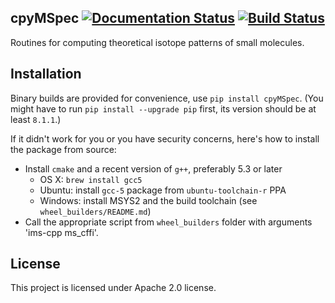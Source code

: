 ## cpyMSpec [![Documentation Status](https://readthedocs.org/projects/cpymspec/badge/?version=latest)](http://cpymspec.readthedocs.org/en/latest/?badge=latest) [![Build Status](https://travis-ci.org/alexandrovteam/cpyMSpec.svg?branch=master)](https://travis-ci.org/alexandrovteam/cpyMSpec)

Routines for computing theoretical isotope patterns of small molecules.

## Installation

Binary builds are provided for convenience, use `pip install cpyMSpec`.
(You might have to run `pip install --upgrade pip` first, its version should be at least `8.1.1`.)

If it didn't work for you or you have security concerns, here's how to install the package from source:
- Install `cmake` and a recent version of `g++`, preferably 5.3 or later
  - OS X: `brew install gcc5`
  - Ubuntu: install `gcc-5` package from `ubuntu-toolchain-r` PPA
  - Windows: install MSYS2 and the build toolchain (see `wheel_builders/README.md`)
- Call the appropriate script from `wheel_builders` folder with arguments 'ims-cpp ms_cffi'.


## License

This project is licensed under Apache 2.0 license.
